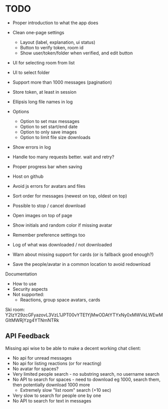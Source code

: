 # TODO

* Proper introduction to what the app does
* Clean one-page settings
  * Layout (label, explanation, ui status)
  * Button to verify token, room id
  * Show user/token/folder when verified, and edit button
* UI for selecting room from list
* UI to select folder
* Support more than 1000 messages (pagination)
* Store token, at least in session
* Ellipsis long file names in log
* Options
  * Option to set max messages
  * Option to set start/end date
  * Option to only save images
  * Option to limit file size downloads
* Show errors in log
* Handle too many requests better. wait and retry?

* Proper progress bar when saving
* Host on github
* Avoid js errors for avatars and files
* Sort order for messages (newest on top, oldest on top)
* Possible to stop / cancel download
* Open images on top of page
* Show initials and random color if missing avatar
* Remember preference settings too
* Log of what was downloaded / not downloaded
* Warn about missing support for cards (or is fallback good enough?)
* Save the people/avatar in a common location to avoid redownload

Documentation

* How to use
* Security aspects
* Not supported:
  * Reactions, group space avatars, cards


Ski room:
Y2lzY29zcGFyazovL3VzL1JPT00vYTE1YjMwODAtYTYxNy0xMWVkLWEwMGItMWRjYzg4YTNmNTRk


## API Feedback

Missing api wise to be able to make a decent working chat client:

* No api for unread messages
* No api for listing reactions (or for reacting)
* No avatar for spaces?
* Very limited people search - no substring search, no username search
* No API to search for spaces - need to download eg 1000, search them, then potentially download 1000 more
  * Extremely slow "list room" search (+10 sec)
* Very slow to search for people one by one
* No API to search for text in messages